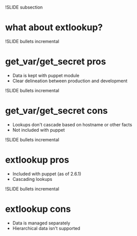 !SLIDE  subsection
# what about extlookup? #

!SLIDE bullets incremental
# get\_var/get\_secret pros #

* Data is kept with puppet module
* Clear delineation between production and development

!SLIDE bullets incremental
# get\_var/get\_secret cons #

* Lookups don't cascade based on hostname or other facts
* Not included with puppet

!SLIDE bullets incremental
# extlookup pros #

* Included with puppet (as of 2.6.1)
* Cascading lookups

!SLIDE bullets incremental
# extlookup cons #

* Data is managed separately
* Hierarchical data isn't supported
